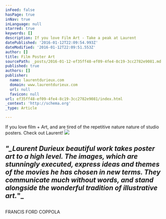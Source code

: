 ```yaml
---
inFeed: false
hasPage: true
inNav: true
inLanguage: null
starred: true
keywords: []
description: If you love Film Art - Take a peak at Laurent
datePublished: '2016-01-12T22:09:54.993Z'
dateModified: '2016-01-12T22:09:51.553Z'
author: []
title: Film Poster Art
sourcePath: _posts/2016-01-12-ef35ff48-ef09-4fe4-8c19-3cc2782e9081.md
published: true
authors: []
publisher:
  name: laurentdurieux.com
  domain: www.laurentdurieux.com
  url: null
  favicon: null
url: ef35ff48-ef09-4fe4-8c19-3cc2782e9081/index.html
_context: 'http://schema.org'
_type: Article

---
```

If you love film + Art, and are tired of the repetitive nature nature of studio posters. Check out Laurent!
![](https://the-grid-user-content.s3-us-west-2.amazonaws.com/76af59a8-bb0a-43be-b17e-e078d51a21b9.jpg)

## _"__Laurent Durieux beautiful work takes poster art to a high level. The images, which are stunningly executed, express ideas and themes of the movies he has chosen in new terms. They communicate much without words, and stand alongside the wonderful tradition of illustrative art_._"_

## 

FRANCIS FORD COPPOLA